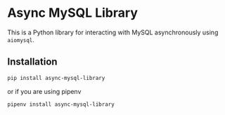 # Async MySQL Library

This is a Python library for interacting with MySQL asynchronously using `aiomysql`.

## Installation

```bash
pip install async-mysql-library
```

or if you are using pipenv

```bash
pipenv install async-mysql-library
```
